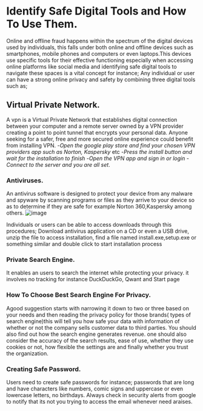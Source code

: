 # Identify Safe Digital Tools and How To Use Them.
Online and offline fraud happens within the spectrum of the digital devices used by individuals, this falls under both online and offline devices such as smartphones, mobile phones and computers or even laptops.This devices use specific tools for their effective functioning especially when accessing online platforms like social media and identifying safe digital tools to navigate these spaces is a vital concept for instance;
Any individual or user can have a strong online privacy and safety by combining three digital tools such as;

## Virtual Private Network.
A vpn is a Virtual Private Network that establishes digital connection between your computer and a remote server owned by a VPN provider creating a point to point tunnel that encrypts your personal data. Anyone seeking for a safer, free and more secured online experience could benefit from installing VPN.
-_Open the google play store and find your chosen VPN providers app such as Norton, Kaspersky_ etc
-_Press the install button and wait for the installation to finish_
-_Open the VPN app and sign in or login_ 
-_Connect to the server and you are all set_.

### Antiviruses.
An antivirus software is designed to protect your device from any malware and spyware by scanning programs or files as they arrive to your device so as to determine if they are safe for example Norton 360,Kaspersky among others.
![image](https://github.com/ijokua/Antifraud-Bootcamp/assets/99041009/33661e20-1a14-4fd4-9ca1-29966097f832)

Individuals or users can be able to access downloads through this procedures;
Download antivirus application on a CD or even a USB drive,
unzip the file to access installation,
find a file named install.exe,setup.exe or something similar and
double click to start installation process

### Private Search Engine.
It enables an users to search the internet while protecting your privacy. it involves no tracking for instance DuckDuckGo, Qwant and Start page

### How To Choose Best Search Engine For Privacy.
Agood suggestion starts with narrowing it down to two or three based on your needs and then reading the privacy policy for those brands( types of search engine)this will tell you how safe your data with information of whether or not the company sells customer data to third parties. You should also find out how the search engine generates revenue.
one should also consider the accuracy of the search results, ease of use, whether they use cookies or not, how flexible the settings are and finally whether you trust the organization.

### Creating Safe Password.
Users need to create safe passwords for instance; passwords that are long and have characters like numbers, comic signs and uppercase or even lowercase letters, no birthdays.
Always check in security alerts from google to notify that its not you trying to access the email whenever need araises.

